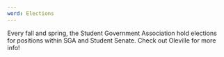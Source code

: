 ```yaml
---
word: Elections
---
```


  Every fall and spring, the Student Government Association hold elections for positions within SGA and Student Senate. Check out Oleville for more info!
